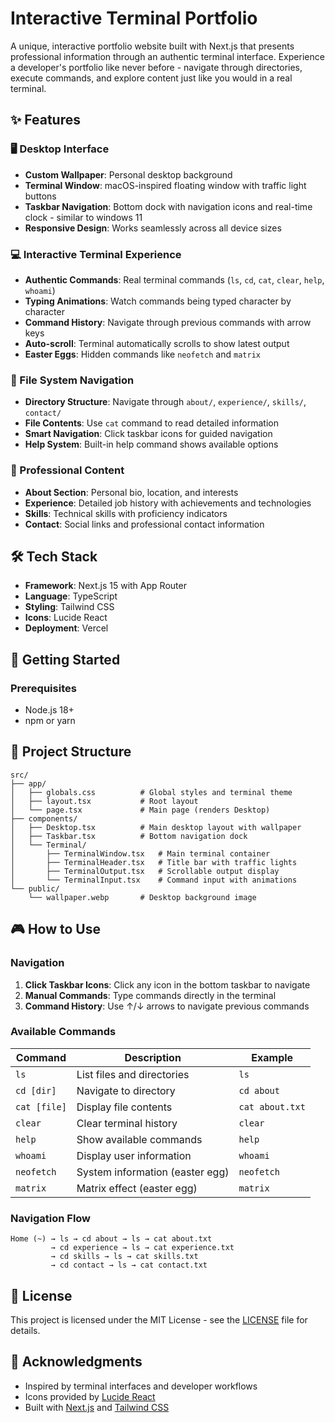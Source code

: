 # Interactive Terminal Portfolio

A unique, interactive portfolio website built with Next.js that presents professional information through an authentic terminal interface. Experience a developer's portfolio like never before - navigate through directories, execute commands, and explore content just like you would in a real terminal.

## ✨ Features

### 🖥️ Desktop Interface

-   **Custom Wallpaper**: Personal desktop background
-   **Terminal Window**: macOS-inspired floating window with traffic light buttons
-   **Taskbar Navigation**: Bottom dock with navigation icons and real-time clock - similar to windows 11
-   **Responsive Design**: Works seamlessly across all device sizes

### 💻 Interactive Terminal Experience

-   **Authentic Commands**: Real terminal commands (`ls`, `cd`, `cat`, `clear`, `help`, `whoami`)
-   **Typing Animations**: Watch commands being typed character by character
-   **Command History**: Navigate through previous commands with arrow keys
-   **Auto-scroll**: Terminal automatically scrolls to show latest output
-   **Easter Eggs**: Hidden commands like `neofetch` and `matrix`

### 📁 File System Navigation

-   **Directory Structure**: Navigate through `about/`, `experience/`, `skills/`, `contact/`
-   **File Contents**: Use `cat` command to read detailed information
-   **Smart Navigation**: Click taskbar icons for guided navigation
-   **Help System**: Built-in help command shows available options

### 🎨 Professional Content

-   **About Section**: Personal bio, location, and interests
-   **Experience**: Detailed job history with achievements and technologies
-   **Skills**: Technical skills with proficiency indicators
-   **Contact**: Social links and professional contact information

## 🛠️ Tech Stack

-   **Framework**: Next.js 15 with App Router
-   **Language**: TypeScript
-   **Styling**: Tailwind CSS
-   **Icons**: Lucide React
-   **Deployment**: Vercel

## 🚀 Getting Started

### Prerequisites

-   Node.js 18+
-   npm or yarn

## 📁 Project Structure

```
src/
├── app/
│   ├── globals.css          # Global styles and terminal theme
│   ├── layout.tsx           # Root layout
│   └── page.tsx             # Main page (renders Desktop)
├── components/
│   ├── Desktop.tsx          # Main desktop layout with wallpaper
│   ├── Taskbar.tsx          # Bottom navigation dock
│   └── Terminal/
│       ├── TerminalWindow.tsx   # Main terminal container
│       ├── TerminalHeader.tsx   # Title bar with traffic lights
│       ├── TerminalOutput.tsx   # Scrollable output display
│       └── TerminalInput.tsx    # Command input with animations
└── public/
    └── wallpaper.webp       # Desktop background image
```

## 🎮 How to Use

### Navigation

1. **Click Taskbar Icons**: Click any icon in the bottom taskbar to navigate
2. **Manual Commands**: Type commands directly in the terminal
3. **Command History**: Use ↑/↓ arrows to navigate previous commands

### Available Commands

| Command      | Description                     | Example         |
| ------------ | ------------------------------- | --------------- |
| `ls`         | List files and directories      | `ls`            |
| `cd [dir]`   | Navigate to directory           | `cd about`      |
| `cat [file]` | Display file contents           | `cat about.txt` |
| `clear`      | Clear terminal history          | `clear`         |
| `help`       | Show available commands         | `help`          |
| `whoami`     | Display user information        | `whoami`        |
| `neofetch`   | System information (easter egg) | `neofetch`      |
| `matrix`     | Matrix effect (easter egg)      | `matrix`        |

### Navigation Flow

```
Home (~) → ls → cd about → ls → cat about.txt
         → cd experience → ls → cat experience.txt
         → cd skills → ls → cat skills.txt
         → cd contact → ls → cat contact.txt
```

## 📝 License

This project is licensed under the MIT License - see the [LICENSE](LICENSE) file for details.

## 🙏 Acknowledgments

-   Inspired by terminal interfaces and developer workflows
-   Icons provided by [Lucide React](https://lucide.dev/)
-   Built with [Next.js](https://nextjs.org/) and [Tailwind CSS](https://tailwindcss.com/)
